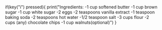 if(key("i") pressed){
	print("Ingredients:
	-1 cup softened butter
	-1 cup brown sugar
	-1 cup white sugar
	-2 eggs
	-2 teaspoons vanilla extract
	-1 teaspoon baking soda
	-2 teaspoons hot water
	-1/2 teaspoon salt
	-3 cups flour
	-2 cups (any) chocolate chips
	-1 cup walnuts(optional)")
}